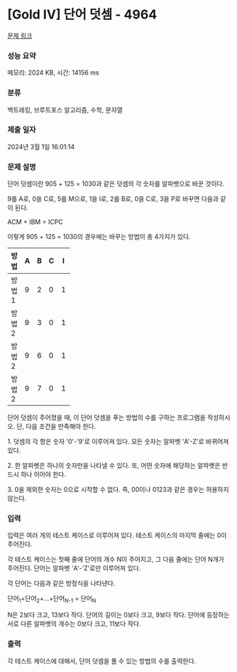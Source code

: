 # [Gold IV] 단어 덧셈 - 4964 

[문제 링크](https://www.acmicpc.net/problem/4964) 

### 성능 요약

메모리: 2024 KB, 시간: 14156 ms

### 분류

백트래킹, 브루트포스 알고리즘, 수학, 문자열

### 제출 일자

2024년 3월 1일 16:01:14

### 문제 설명

<p>단어 덧셈이란 905 + 125 = 1030과 같은 덧셈의 각 숫자를 알파벳으로 바꾼 것이다.</p>

<p>9를 A로, 0을 C로, 5를 M으로, 1을 I로, 2를 B로, 0을 C로, 3을 P로 바꾸면 다음과 같이 된다.</p>

<p>ACM + IBM = ICPC</p>

<p>이렇게 905 + 125 = 1030의 경우에는 바꾸는 방법이 총 4가지가 있다.</p>

<table class="table table-bordered" style="width:28%">
	<thead>
		<tr>
			<th style="width:10%">방법</th>
			<th style="width:3%">A</th>
			<th style="width:3%">B</th>
			<th style="width:3%">C</th>
			<th style="width:3%">I</th>
			<th style="width:3%">M</th>
			<th style="width:3%">P</th>
		</tr>
	</thead>
	<tbody>
		<tr>
			<td>방법 1</td>
			<td>9</td>
			<td>2</td>
			<td>0</td>
			<td>1</td>
			<td>5</td>
			<td>3</td>
		</tr>
		<tr>
			<td>방법 2</td>
			<td>9</td>
			<td>3</td>
			<td>0</td>
			<td>1</td>
			<td>5</td>
			<td>4</td>
		</tr>
		<tr>
			<td>방법 2</td>
			<td>9</td>
			<td>6</td>
			<td>0</td>
			<td>1</td>
			<td>5</td>
			<td>7</td>
		</tr>
		<tr>
			<td>방법 2</td>
			<td>9</td>
			<td>7</td>
			<td>0</td>
			<td>1</td>
			<td>5</td>
			<td>8</td>
		</tr>
	</tbody>
</table>

<p> </p>

<p>단어 덧셈이 주어졌을 때, 이 단어 덧셈을 푸는 방법의 수를 구하는 프로그램을 작성하시오. 단, 다음 조건을 만족해야 한다.</p>

<p>1. 덧셈의 각 항은 숫자 '0'-'9'로 이루어져 있다. 모든 숫자는 알파벳 'A'-Z'로 바뀌어져 있다.</p>

<p>2. 한 알파벳은 하나의 숫자만을 나타낼 수 있다. 또, 어떤 숫자에 해당하는 알파벳은 반드시 하나 이어야 한다.</p>

<p>3. 0을 제외한 숫자는 0으로 시작할 수 없다. 즉, 00이나 0123과 같은 경우는 허용하지 않는다.</p>

<p> </p>

### 입력 

 <p>입력은 여러 개의 테스트 케이스로 이루어져 있다. 테스트 케이스의 마지막 줄에는 0이 주어진다.</p>

<p>각 테스트 케이스는 첫째 줄에 단어의 개수 N이 주어지고, 그 다음 줄에는 단어 N개가 주어진다. 단어는 알파벳 'A'-'Z'로만 이루어져 있다.</p>

<p>각 단어는 다음과 같은 방정식을 나타낸다.</p>

<p>단어<sub>1</sub>+단어<sub>2</sub>+...+단어<sub>N-1</sub> = 단어<sub>N</sub></p>

<p>N은 2보다 크고, 13보다 작다. 단어의 길이는 0보다 크고, 9보다 작다. 단어에 등장하는 서로 다른 알파벳의 개수는 0보다 크고, 11보다 작다.</p>

### 출력 

 <p>각 테스트 케이스에 대해서, 단어 덧셈을 풀 수 있는 방법의 수를 출력한다.</p>


